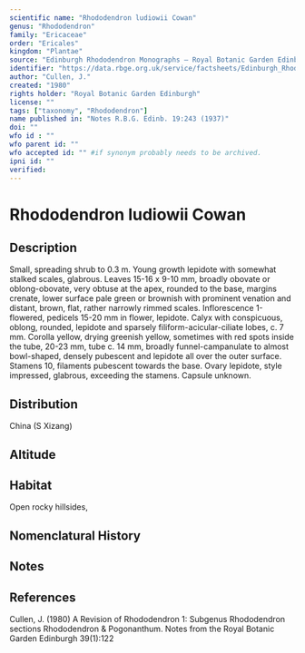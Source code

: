 ```yaml
---
scientific name: "Rhododendron ludiowii Cowan"
genus: "Rhododendron"
family: "Ericaceae"
order: "Ericales"
kingdom: "Plantae"
source: "Edinburgh Rhododendron Monographs – Royal Botanic Garden Edinburgh"
identifier: "https://data.rbge.org.uk/service/factsheets/Edinburgh_Rhododendron_Monographs.xhtml"
author: "Cullen, J."
created: "1980"
rights holder: "Royal Botanic Garden Edinburgh"
license: ""
tags: ["taxonomy", "Rhododendron"]
name published in: "Notes R.B.G. Edinb. 19:243 (1937)"
doi: ""
wfo id : ""
wfo parent id: ""
wfo accepted id: "" #if synonym probably needs to be archived.                      
ipni id: ""
verified:
---
```


                       

# Rhododendron ludiowii Cowan

## Description
Small, spreading shrub to 0.3 m. Young growth lepidote with somewhat stalked scales, glabrous. Leaves 15-16 x 9-10 mm, broadly obovate or oblong-obovate, very obtuse at the apex, rounded to the base, margins crenate, lower surface pale green or brownish with prominent venation and distant, brown, flat, rather narrowly rimmed scales. Inflorescence 1-flowered, pedicels 15-20 mm in flower, lepidote. Calyx with conspicuous, oblong, rounded, lepidote and sparsely filiform-acicular-ciliate lobes, c. 7 mm. Corolla yellow, drying greenish yellow, sometimes with red spots inside the tube, 20-23 mm, tube c. 14 mm, broadly funnel-campanulate to almost bowl-shaped, densely pubescent and lepidote all over the outer surface. Stamens 10, filaments pubescent towards the base. Ovary lepidote, style impressed, glabrous, exceeding the stamens. Capsule unknown.

## Distribution
China (S Xizang)

## Altitude


## Habitat
Open rocky hillsides,

## Nomenclatural History

                       
## Notes


## References

Cullen, J. (1980) A Revision of Rhododendron 1: Subgenus Rhododendron sections Rhododendron & Pogonanthum. Notes from the Royal Botanic Garden Edinburgh 39(1):122
